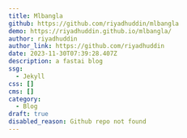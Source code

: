 ```yaml
---
title: Mlbangla
github: https://github.com/riyadhuddin/mlbangla
demo: https://riyadhuddin.github.io/mlbangla/
author: riyadhuddin
author_link: https://github.com/riyadhuddin
date: 2023-11-30T07:39:28.407Z
description: a fastai blog
ssg:
  - Jekyll
css: []
cms: []
category:
  - Blog
draft: true
disabled_reason: Github repo not found
---
```

